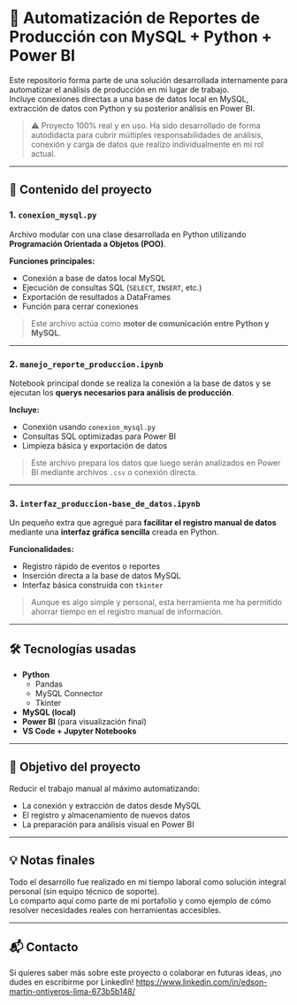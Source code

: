 # 🔧 Automatización de Reportes de Producción con MySQL + Python + Power BI

Este repositorio forma parte de una solución desarrollada internamente para automatizar el análisis de producción en mi lugar de trabajo.  
Incluye conexiones directas a una base de datos local en MySQL, extracción de datos con Python y su posterior análisis en Power BI.

> ⚠️ Proyecto 100% real y en uso. Ha sido desarrollado de forma autodidacta para cubrir múltiples responsabilidades de análisis, conexión y carga de datos que realizo individualmente en mi rol actual.

---

## 📂 Contenido del proyecto

### 1. `conexion_mysql.py`
Archivo modular con una clase desarrollada en Python utilizando **Programación Orientada a Objetos (POO)**.

**Funciones principales:**
- Conexión a base de datos local MySQL
- Ejecución de consultas SQL (`SELECT`, `INSERT`, etc.)
- Exportación de resultados a DataFrames
- Función para cerrar conexiones

> Este archivo actúa como **motor de comunicación entre Python y MySQL**.

---

### 2. `manejo_reporte_produccion.ipynb`
Notebook principal donde se realiza la conexión a la base de datos y se ejecutan los **querys necesarios para análisis de producción**.

**Incluye:**
- Conexión usando `conexion_mysql.py`
- Consultas SQL optimizadas para Power BI
- Limpieza básica y exportación de datos

> Este archivo prepara los datos que luego serán analizados en Power BI mediante archivos `.csv` o conexión directa.

---

### 3. `interfaz_produccion-base_de_datos.ipynb`
Un pequeño extra que agregué para **facilitar el registro manual de datos** mediante una **interfaz gráfica sencilla** creada en Python.

**Funcionalidades:**
- Registro rápido de eventos o reportes
- Inserción directa a la base de datos MySQL
- Interfaz básica construida con `tkinter`

> Aunque es algo simple y personal, esta herramienta me ha permitido ahorrar tiempo en el registro manual de información.

---

## 🛠️ Tecnologías usadas

- **Python**
  - Pandas
  - MySQL Connector
  - Tkinter
- **MySQL (local)**
- **Power BI** (para visualización final)
- **VS Code + Jupyter Notebooks**

---

## 🎯 Objetivo del proyecto

Reducir el trabajo manual al máximo automatizando:
- La conexión y extracción de datos desde MySQL
- El registro y almacenamiento de nuevos datos
- La preparación para análisis visual en Power BI

---

## 💡 Notas finales

Todo el desarrollo fue realizado en mi tiempo laboral como solución integral personal (sin equipo técnico de soporte).  
Lo comparto aquí como parte de mi portafolio y como ejemplo de cómo resolver necesidades reales con herramientas accesibles.

---

## 📬 Contacto

Si quieres saber más sobre este proyecto o colaborar en futuras ideas, ¡no dudes en escribirme por LinkedIn!
https://www.linkedin.com/in/edson-martin-ontiveros-lima-673b5b148/
